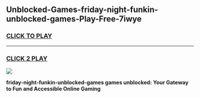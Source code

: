 
## Unblocked-Games-friday-night-funkin-unblocked-games-Play-Free-7iwye
<h3>
<a href="https://premium76.site?title=friday-night-funkin-unblocked-games&ref=15A">CLICK TO PLAY</a></h3>
<hr>

<h3>
<a href="https://premium76.site?title=friday-night-funkin-unblocked-games&ref=15A">CLICK 2 PLAY</a>
  
</h3>

<a href="https://premium76.site?title=friday-night-funkin-unblocked-games&ref=15A"><img src="https://clearcache.store/games.png"></a>


**friday-night-funkin-unblocked-games games unblocked: Your Gateway to Fun and Accessible Online Gaming**
